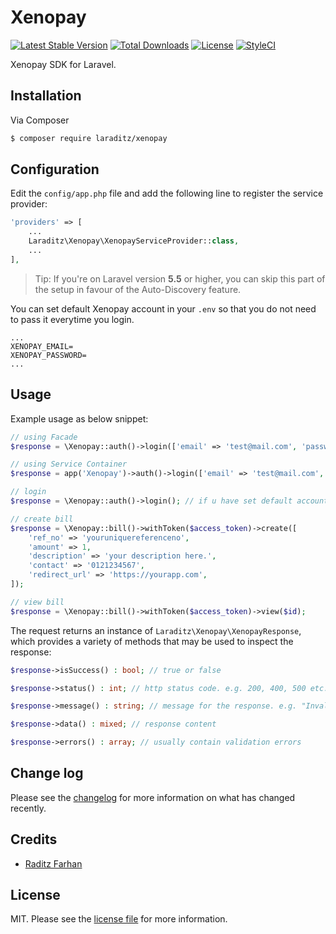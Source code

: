 # Xenopay

[![Latest Stable Version](https://poser.pugx.org/laraditz/xenopay/v/stable?format=flat-square)](https://packagist.org/packages/laraditz/xenopay)
[![Total Downloads](https://img.shields.io/packagist/dt/laraditz/xenopay?style=flat-square)](https://packagist.org/packages/laraditz/xenopay)
[![License](https://poser.pugx.org/laraditz/xenopay/license?format=flat-square)](https://packagist.org/packages/laraditz/xenopay)
[![StyleCI](https://github.styleci.io/repos/7548986/shield?style=square)](https://github.com/laraditz/xenopay)

Xenopay SDK for Laravel.

## Installation

Via Composer

```bash
$ composer require laraditz/xenopay
```

## Configuration

Edit the `config/app.php` file and add the following line to register the service provider:

```php
'providers' => [
    ...
    Laraditz\Xenopay\XenopayServiceProvider::class,
    ...
],
```

> Tip: If you're on Laravel version **5.5** or higher, you can skip this part of the setup in favour of the Auto-Discovery feature.

You can set default Xenopay account in your `.env` so that you do not need to pass it everytime you login.
```
...
XENOPAY_EMAIL=
XENOPAY_PASSWORD=
...
``` 

## Usage

Example usage as below snippet:
```php
// using Facade
$response = \Xenopay::auth()->login(['email' => 'test@mail.com', 'password' => 'password']);

// using Service Container
$response = app('Xenopay')->auth()->login(['email' => 'test@mail.com', 'password' => 'password']);

// login
$response = \Xenopay::auth()->login(); // if u have set default account in .env, do not need to pass anything

// create bill
$response = \Xenopay::bill()->withToken($access_token)->create([
    'ref_no' => 'youruniquereferenceno',
    'amount' => 1,
    'description' => 'your description here.',
    'contact' => '0121234567',
    'redirect_url' => 'https://yourapp.com',
]);

// view bill
$response = \Xenopay::bill()->withToken($access_token)->view($id);
```
The request returns an instance of `Laraditz\Xenopay\XenopayResponse`, which provides a variety of methods that may be used to inspect the response:
```php
$response->isSuccess() : bool; // true or false

$response->status() : int; // http status code. e.g. 200, 400, 500 etc.

$response->message() : string; // message for the response. e.g. "Invalid data".

$response->data() : mixed; // response content

$response->errors() : array; // usually contain validation errors
```

## Change log

Please see the [changelog](CHANGELOG.md) for more information on what has changed recently.

## Credits

- [Raditz Farhan](https://github.com/raditzfarhan)

## License

MIT. Please see the [license file](LICENSE) for more information.

